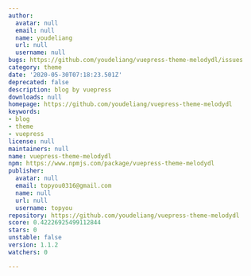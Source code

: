 ```yaml
---
author:
  avatar: null
  email: null
  name: youdeliang
  url: null
  username: null
bugs: https://github.com/youdeliang/vuepress-theme-melodydl/issues
category: theme
date: '2020-05-30T07:18:23.501Z'
deprecated: false
description: blog by vuepress
downloads: null
homepage: https://github.com/youdeliang/vuepress-theme-melodydl
keywords:
- blog
- theme
- vuepress
license: null
maintainers: null
name: vuepress-theme-melodydl
npm: https://www.npmjs.com/package/vuepress-theme-melodydl
publisher:
  avatar: null
  email: topyou0316@gmail.com
  name: null
  url: null
  username: topyou
repository: https://github.com/youdeliang/vuepress-theme-melodydl
score: 0.42226925499112844
stars: 0
unstable: false
version: 1.1.2
watchers: 0

---
```


